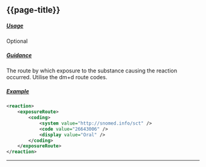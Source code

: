 ## {{page-title}}


<h5><ins>Usage</ins></h5>

<span class="mro-circle optional" title="Optional"></span> Optional


<h5><ins>Guidance</ins></h5>

The route by which exposure to the substance causing the reaction occurred. Utilise the dm+d route codes.

<h5><ins>Example</ins></h5>

```xml
<reaction>
    <exposureRoute>
        <coding>
            <system value="http://snomed.info/sct" />
            <code value="26643006" />
            <display value="Oral" />
        </coding>
    </exposureRoute>
</reaction>
```

---